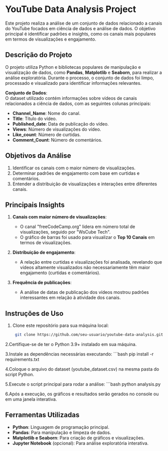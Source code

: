 # YouTube Data Analysis Project

Este projeto realiza a análise de um conjunto de dados relacionado a canais do YouTube focados em ciência de dados e análise de dados. O objetivo principal é identificar padrões e insights, como os canais mais populares em termos de visualizações e engajamento.

## **Descrição do Projeto**
O projeto utiliza Python e bibliotecas populares de manipulação e visualização de dados, como **Pandas**, **Matplotlib** e **Seaborn**, para realizar a análise exploratória. Durante o processo, o conjunto de dados foi limpo, processado e visualizado para identificar informações relevantes.

**Conjunto de Dados**:  
O dataset utilizado contém informações sobre vídeos de canais relacionados a ciência de dados, com as seguintes colunas principais:
- **Channel_Name**: Nome do canal.
- **Title**: Título do vídeo.
- **Published_date**: Data de publicação do vídeo.
- **Views**: Número de visualizações do vídeo.
- **Like_count**: Número de curtidas.
- **Comment_Count**: Número de comentários.

## **Objetivos da Análise**
1. Identificar os canais com o maior número de visualizações.
2. Determinar padrões de engajamento com base em curtidas e comentários.
3. Entender a distribuição de visualizações e interações entre diferentes canais.

## **Principais Insights**
1. **Canais com maior número de visualizações**:
   - O canal "freeCodeCamp.org" lidera em número total de visualizações, seguido por "WsCube Tech".
   - O gráfico de barras foi usado para visualizar o **Top 10 Canais** em termos de visualizações.

2. **Distribuição de engajamento**:
   - A relação entre curtidas e visualizações foi analisada, revelando que vídeos altamente visualizados não necessariamente têm maior engajamento (curtidas e comentários).

3. **Frequência de publicações**:
   - A análise de datas de publicação dos vídeos mostrou padrões interessantes em relação à atividade dos canais.

## **Instruções de Uso**
1. Clone este repositório para sua máquina local:
   ```bash
    git clone https://github.com/seu-usuario/youtube-data-analysis.git

2.Certifique-se de ter o Python 3.9+ instalado em sua máquina.

3.Instale as dependências necessárias executando:
    ```bash
    pip install -r requirements.txt

4.Coloque o arquivo do dataset (youtube_dataset.csv) na mesma pasta do script Python.

5.Execute o script principal para rodar a análise:
    ```bash
    python analysis.py    

6.Após a execução, os gráficos e resultados serão gerados no console ou em uma janela interativa.

## **Ferramentas Utilizadas**
- **Python**: Linguagem de programação principal.
- **Pandas**: Para manipulação e limpeza de dados.
- **Matplotlib e Seaborn**: Para criação de gráficos e visualizações.
- **Jupyter Notebook** (opcional): Para análise exploratória interativa.